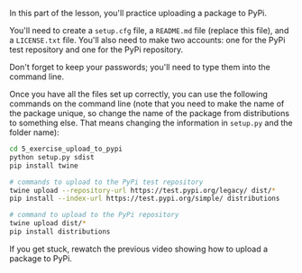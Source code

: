 In this part of the lesson, you'll practice uploading a package to PyPi. 

You'll need to create a `setup.cfg` file, a `README.md` file (replace this file), and a `LICENSE.txt` file. You'll also need to make two accounts: one for the PyPi test repository and one for the PyPi repository.

Don't forget to keep your passwords; you'll need to type them into the command line.

Once you have all the files set up correctly, you can use the following commands on the command line (note that you need to make the name of the package unique, so change the name of the package from distributions to something else. That means changing the information in `setup.py` and the folder name):
```bash
cd 5_exercise_upload_to_pypi
python setup.py sdist
pip install twine
```
```bash
# commands to upload to the PyPi test repository
twine upload --repository-url https://test.pypi.org/legacy/ dist/*
pip install --index-url https://test.pypi.org/simple/ distributions
```
```bash
# command to upload to the PyPi repository
twine upload dist/*
pip install distributions
```
If you get stuck, rewatch the previous video showing how to upload a package to PyPi.